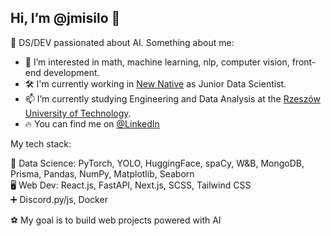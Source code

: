 ## Hi, I’m @jmisilo 👋

🥰 DS/DEV passionated about AI. Something about me:

- 👀 I’m interested in math, machine learning, nlp, computer vision, front-end development.
- 🛠️ I'm currently working in [New Native](newnative.ai) as Junior Data Scientist.
- 📫 I’m currently studying Engineering and Data Analysis at the [Rzeszów University of Technology](https://w.prz.edu.pl/en/).
- 🔥 You can find me on [@LinkedIn](https://www.linkedin.com/in/jakub-misi%C5%82o-2bb6781ab/)

My tech stack:

🤖 Data Science: PyTorch, YOLO, HuggingFace, spaCy, W&B, MongoDB, Prisma, Pandas, NumPy, Matplotlib, Seaborn<br>
🖥 Web Dev: React.js, FastAPI, Next.js, SCSS, Tailwind CSS<br>
➕ Discord.py/js, Docker<br>


⚽ My goal is to build web projects powered with AI
